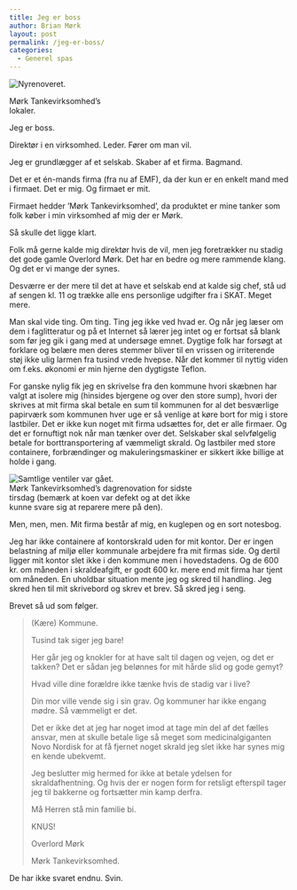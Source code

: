```yaml
---
title: Jeg er boss
author: Brian Mørk
layout: post
permalink: /jeg-er-boss/
categories:
  - Generel spas
---
```

<div class="bitImage bitRight" style="width: 208px">
  <img src="http://www.abekat.net/wp-content/images/skraldebunke.jpg" alt="Nyrenoveret." /></p> <p>
    Mørk Tankevirksomhed’s lokaler.
  </p>
</div>

Jeg er boss.

Direktør i en virksomhed. Leder. Fører om man vil.

Jeg er grundlægger af et selskab. Skaber af et firma. Bagmand.

Det er et én-mands firma (fra nu af EMF), da der kun er en enkelt mand med i firmaet. Det er mig. Og firmaet er mit.

Firmaet hedder ’Mørk Tankevirksomhed’, da produktet er mine tanker som folk køber i min virksomhed af mig der er Mørk.

Så skulle det ligge klart.  
<!--more-->

  
Folk må gerne kalde mig direktør hvis de vil, men jeg foretrækker nu stadig det gode gamle Overlord Mørk. Det har en bedre og mere rammende klang. Og det er vi mange der synes. 

Desværre er der mere til det at have et selskab end at kalde sig chef, stå ud af sengen kl. 11 og trække alle ens personlige udgifter fra i SKAT. Meget mere.

Man skal vide ting. Om ting. Ting jeg ikke ved hvad er. Og når jeg læser om dem i faglitteratur og på et Internet så lærer jeg intet og er fortsat så blank som før jeg gik i gang med at undersøge emnet. Dygtige folk har forsøgt at forklare og belære men deres stemmer bliver til en vrissen og irriterende støj ikke ulig larmen fra tusind vrede hvepse. Når det kommer til nyttig viden om f.eks. økonomi er min hjerne den dygtigste Teflon.

For ganske nylig fik jeg en skrivelse fra den kommune hvori skæbnen har valgt at isolere mig (hinsides bjergene og over den store sump), hvori der skrives at mit firma skal betale en sum til kommunen for al det besværlige papirværk som kommunen hver uge er så venlige at køre bort for mig i store lastbiler. Det er ikke kun noget mit firma udsættes for, det er alle firmaer. Og det er fornuftigt nok når man tænker over det. Selskaber skal selvfølgelig betale for borttransportering af væmmeligt skrald. Og lastbiler med store containere, forbrændinger og makuleringsmaskiner er sikkert ikke billige at holde i gang.

<div class="bitImage bitCenter" style="width: 358px">
  <img src="http://www.abekat.net/wp-content/images/affaldsko.jpg" alt="Samtlige ventiler var gået." /><br /> Mørk Tankevirksomhed’s dagrenovation for sidste tirsdag (bemærk at koen var defekt og at det ikke kunne svare sig at reparere mere på den).
</div>

Men, men, men. Mit firma består af mig, en kuglepen og en sort notesbog.

Jeg har ikke containere af kontorskrald uden for mit kontor. Der er ingen belastning af miljø eller kommunale arbejdere fra mit firmas side. Og dertil ligger mit kontor slet ikke i den kommune men i hovedstadens. Og de 600 kr. om måneden i skraldeafgift, er godt 600 kr. mere end mit firma har tjent om måneden. En uholdbar situation mente jeg og skred til handling. Jeg skred hen til mit skrivebord og skrev et brev. Så skred jeg i seng. 

Brevet så ud som følger. 

> (Kære) Kommune. 
> 
> Tusind tak siger jeg bare!
> 
> Her går jeg og knokler for at have salt til dagen og vejen, og det er takken? Det er sådan jeg belønnes for mit hårde slid og gode gemyt?
> 
> Hvad ville dine forældre ikke tænke hvis de stadig var i live?
> 
> Din mor ville vende sig i sin grav. Og kommuner har ikke engang mødre. Så væmmeligt er det. 
> 
> Det er ikke det at jeg har noget imod at tage min del af det fælles ansvar, men at skulle betale lige så meget som medicinalgiganten Novo Nordisk for at få fjernet noget skrald jeg slet ikke har synes mig en kende ubekvemt. 
> 
> Jeg beslutter mig hermed for ikke at betale ydelsen for skraldafhentning. Og hvis der er nogen form for retsligt efterspil tager jeg til bakkerne og fortsætter min kamp derfra.
> 
> Må Herren stå min familie bi. 
> 
> KNUS!
> 
> Overlord Mørk 
> 
> Mørk Tankevirksomhed. 

De har ikke svaret endnu. Svin.